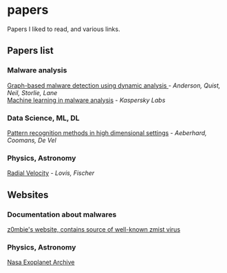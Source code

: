 # papers
 Papers I liked to read, and various links.

## Papers list
### Malware analysis


[Graph-based malware detection using dynamic analysis ](malware_analysis/graph_based_malware_detection_anderson_quist_neil_storlie_lane.pdf) - *Anderson, Quist, Neil, Storlie, Lane*  
[Machine learning in malware analysis](malware_analysis/kaspersky_lab_ml.pdf) - *Kaspersky Labs*  

### Data Science, ML, DL

[Pattern recognition methods in high dimensional settings](data_science_ml_dl/pattern_recognition_methods_in_high_dimensional_settings_aeberhard_coomans_de_vel.pdf) - *Aeberhard, Coomans, De Vel*   

### Physics, Astronomy  
[Radial Velocity](physics/radial_velocity_lovis_fischer.pdf) - *Lovis, Fischer*   


## Websites
### Documentation about malwares

[z0mbie's website, contains source of well-known zmist virus](http://z0mbie.daemonlab.org) 

### Physics, Astronomy
[Nasa Exoplanet Archive](https://exoplanetarchive.ipac.caltech.edu/index.html)
